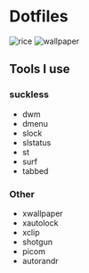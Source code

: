 # Dotfiles
![rice](https://user-images.githubusercontent.com/54822569/229791622-fead6b65-dd4f-4b25-b3fa-06595a346263.png)
![wallpaper](https://user-images.githubusercontent.com/54822569/229791667-9b9e47b2-956b-4a5f-8b09-3b61bb10e6f3.png)

## Tools I use

### suckless
- dwm
- dmenu
- slock
- slstatus
- st
- surf
- tabbed

### Other
- xwallpaper
- xautolock
- xclip
- shotgun
- picom
- autorandr
